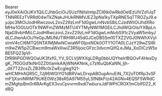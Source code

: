 Bearer eyJ0eXAiOiJKV1QiLCJhbGciOiJSUzI1NiIsImtpZCI6Ik0wRkdOelEzUlVZd1JqTTNNREEzTVRRd04wTkZNakJHUkRNMVJEZ3pNa1kyTXpRNE5qTTROZyJ9.eyJpc3MiOiJodHRwczovL2xvZ29zLmF1dGgwLmNvbS8iLCJzdWIiOiJhdXRoMHw1OGUzOTk1NWFmZWMzMTU4YTMyNWI1MGEiLCJhdWQiOlsiYXBpLnNjaG9vbHMiLCJodHRwczovL2xvZ29zLmF1dGgwLmNvbS91c2VyaW5mbyJdLCJhenAiOiJYeGpJMUNUTlRHWU45dGJCeDB5Sm10TXZ2VGJ0NWhXVyIsImV4cCI6MTQ5NTA1MjMwNCwiaWF0IjoxNDk0OTY1OTA0LCJzY29wZSI6Im9wZW5pZCBwcm9maWxlIiwiZ3R5IjoicGFzc3dvcmQifQ.eJMa_XoDICzW5xBE5FQ23pVl-DfR9liPGDWQOaUK3fxfG_YV_SCLVjWXXgLDRg0bbUQYheIrIBQOvF4HexDygK_7f0GGd1kiNr0ZZ0tIamkAAjWNAKNnk_c7zI6uQbKaNN_Ijh-_dX7T22csZLZB3fRc0rZwEcgleg1Q1-wHCMHrAQR5C_7Jj96WGlYG1dBRVwLDrxpABGupAnuEiN_7X2oTOfRp3vSFmF1jXsniNRlM79UKE0Wz38sR5A97M55yLSfN8kFtz42AGNv4EQSF5WRdCmZMghpBm0r6RArKgEX3vuCpvvrm9xdI7wburxJdFWPtCROX1mCblfDZ2_Kd8Q